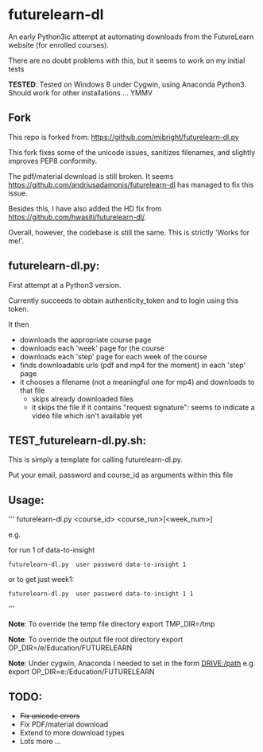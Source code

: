 # futurelearn-dl

An early Python3ic attempt at automating downloads from the FutureLearn website (for enrolled courses).

There are no doubt problems with this, but it seems to work on my initial tests

**TESTED**: Tested on Windows 8 under Cygwin, using Anaconda Python3.  Should work for other installations ... YMMV

## Fork
This repo is forked from: https://github.com/mjbright/futurelearn-dl.py

This fork fixes some of the unicode issues, sanitizes filenames, and slightly improves PEP8 conformity. 

The pdf/material download is still broken. It seems https://github.com/andriusadamonis/futurelearn-dl has managed to fix this issue.

Besides this, I have also added the HD fix from https://github.com/hwasiti/futurelearn-dl/.

Overall, however, the codebase is still the same.
This is strictly 'Works for me!'.

## futurelearn-dl.py:

First attempt at a Python3 version.

Currently succeeds to obtain authenticity_token and to login using this token.

It then 
- downloads the appropriate course page
- downloads each 'week' page for the course
- downloads each 'step' page for each week of the course
- finds downloadabls urls (pdf and mp4 for the moment) in each 'step' page
- it chooses a filename (not a meaningful one for mp4) and downloads to that file
  - skips already downloaded files
  - it skips the file if it contains "request signature": seems to indicate a video file which isn't available yet

## TEST_futurelearn-dl.py.sh:

This is simply a template for calling futurelearn-dl.py.

Put your email, password and course_id as arguments within this file

## Usage:
'''
    futurelearn-dl.py <username> <password> <course_id> <course_run>[<week_num>]

e.g.

for run 1 of data-to-insight

    futurelearn-dl.py  user password data-to-insight 1

or to get just week1:

    futurelearn-dl.py  user password data-to-insight 1 1
   
'''

**Note**: To override the temp file directory
    export TMP_DIR=/tmp

**Note**: To override the output file root directory
    export OP_DIR=/e/Education/FUTURELEARN

**Note**: Under cygwin, Anaconda I needed to set in the form <DRIVE:/path> e.g.
    export OP_DIR=e:/Education/FUTURELEARN

## TODO:
- ~~Fix unicode errors~~
- Fix PDF/material download
- Extend to more download types
- Lots more ...
